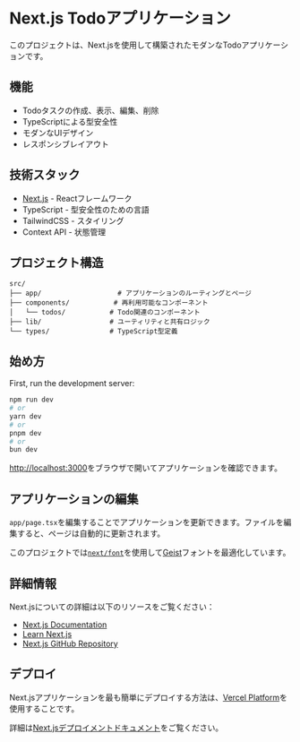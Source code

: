 # Next.js Todoアプリケーション

このプロジェクトは、Next.jsを使用して構築されたモダンなTodoアプリケーションです。

## 機能

- Todoタスクの作成、表示、編集、削除
- TypeScriptによる型安全性
- モダンなUIデザイン
- レスポンシブレイアウト

## 技術スタック

- [Next.js](https://nextjs.org) - Reactフレームワーク
- TypeScript - 型安全性のための言語
- TailwindCSS - スタイリング
- Context API - 状態管理

## プロジェクト構造

```
src/
├── app/                   # アプリケーションのルーティングとページ
├── components/           # 再利用可能なコンポーネント
│   └── todos/           # Todo関連のコンポーネント
├── lib/                 # ユーティリティと共有ロジック
└── types/               # TypeScript型定義
```

## 始め方

First, run the development server:

```bash
npm run dev
# or
yarn dev
# or
pnpm dev
# or
bun dev
```

[http://localhost:3000](http://localhost:3000)をブラウザで開いてアプリケーションを確認できます。

## アプリケーションの編集

`app/page.tsx`を編集することでアプリケーションを更新できます。ファイルを編集すると、ページは自動的に更新されます。

このプロジェクトでは[`next/font`](https://nextjs.org/docs/app/building-your-application/optimizing/fonts)を使用して[Geist](https://vercel.com/font)フォントを最適化しています。

## 詳細情報

Next.jsについての詳細は以下のリソースをご覧ください：

- [Next.js Documentation](https://nextjs.org/docs)
- [Learn Next.js](https://nextjs.org/learn)
- [Next.js GitHub Repository](https://github.com/vercel/next.js)

## デプロイ

Next.jsアプリケーションを最も簡単にデプロイする方法は、[Vercel Platform](https://vercel.com/new?utm_medium=default-template&filter=next.js&utm_source=create-next-app&utm_campaign=create-next-app-readme)を使用することです。

詳細は[Next.jsデプロイメントドキュメント](https://nextjs.org/docs/app/building-your-application/deploying)をご覧ください。
